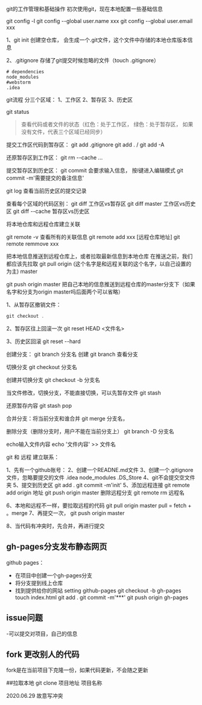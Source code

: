 git的工作管理和基础操作
初次使用git，现在本地配置一些基础信息

git config -l
git config --global user.name xxx
git config --global user.email xxx

1、git init
创建空仓库， 会生成一个.git文件，这个文件中存储的本地仓库版本信息

2、.gitignore
存储了git提交时候忽略的文件（touch .gitignore）
```
# dependencies
node_modules
#webstorm
.idea
```


git流程
分三个区域：
1、工作区
2、暂存区
3、历史区

git status
>查看代码或者文件的状态（红色：处于工作区， 绿色：处于暂存区， 如果没有文件，代表三个区域已经同步）

提交工作区代码到暂存区：
git add .gitignore
git add .  / git add -A

还原暂存区到工作区：
git rm --cache ...

提交暂存区到历史区：
git commit 
会要求输入信息， 按i键进入编辑模式
git commit -m'需要提交的备注信息'


git log 
查看当前历史区的提交记录

查看每个区域的代码区别：
git diff  工作区vs暂存区
git diff master  工作区vs历史区
git diff --cache  暂存区vs历史区


将本地仓库和远程仓库建立关联

git remote -v  查看所有的关联信息
git remote add xxx [远程仓库地址]
git remote remmove xxx

把本地信息推送到远程仓库上，或者拉取最新信息到本地仓库
在推送之前，我们都应该先拉取
git pull origin (这个名字是和远程关联的这个名字，以自己设置的为主) master

git push origin master
把自己本地的信息推送到远程仓库的master分支下（如果名字和分支为origin master吗后面两个可以省略）



1、从暂存区撤销文件：
```javascript
git checkout .
```
2、暂存区往上回滚一次
git reset HEAD <文件名>

3、历史区回滚
git reset --hard

创建分支：
git branch 分支名  创建
git branch  查看分支

切换分支
git checkout 分支名

创建并切换分支
git checkout -b 分支名

当文件修改，切换分支，不能直接切换，可以先暂存文件
git stash

还原暂存内容
git stash pop

合并分支：将当前分支和谁合并
git merge 分支名，

删除分支（删除分支时，用户不能在当前分支上）
git branch -D 分支名


echo输入文件内容
echo '文件内容' >> 文件名


git 和 远程 建立联系：

1、先有一个github账号：
2、创建一个READNE.md文件
3、创建一个.gitignore文件，忽略要提交的文件
   .idea
   node_modules
   .DS_Store
4、git不会提交空文件夹
5、提交到历史区
    git add .
    git commit -m'init'
5、添加远程连接
    git remote add origin 地址
    git push origin master
    删除远程分支
    git remote rm 远程名
    
6、本地和远程不一样，要拉取远程的代码
 git pull origin master
 pull = fetch + 。merge
 7、再提交一次， git push origin master
 
 8、当代码有冲突时，先合并，再进行提交                                                         

## gh-pages分支发布静态网页
github pages：
- 在项目中创建一个gh-pages分支
- 将分支提到线上仓库
- 找到提供给你的网站 setting github-pages
git checkout -b gh-pages
touch index.html
git add .
git commit -m'***'
git push origin gh-pages

## issue问题
-可以提交对项目，自己的信息

## fork 更改别人的代码
fork是在当前项目下克隆一份，如果代码更新，不会随之更新

##拉取本地
git clone 项目地址  项目名称  

2020.06.29 故意写冲突